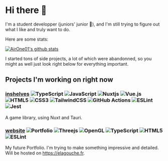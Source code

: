 # Hi there 👋

I'm a student developper (juniors' junior 🐣), and I'm still trying to figure out what I like and truly want to do.

Here are some stats:

[![AirOne01's github stats](https://github-readme-stats.vercel.app/api?username=AirOne01&theme=onedark)](https://github.com/anuraghazra/github-readme-stats)

I started tons of side projects, a lot of which were abandonned, so you might as well just look right below for everything important.

## Projects I'm working on right now

### [inshelves](https://github.com/AirOne01/inshelves) ![TypeScript](https://img.shields.io/badge/typescript-%23007ACC.svg?style=flat&logo=typescript&logoColor=white) ![JavaScript](https://img.shields.io/badge/javascript-%23323330.svg?style=flat&logo=javascript&logoColor=%23F7DF1E) ![Nuxtjs](https://img.shields.io/badge/Nuxt-002E3B?style=flat&logo=nuxtdotjs&logoColor=#00DC82) ![Vue.js](https://img.shields.io/badge/vuejs-%2335495e.svg?style=flat&logo=vuedotjs&logoColor=%234FC08D) ![HTML5](https://img.shields.io/badge/html5-%23E34F26.svg?style=flat&logo=html5&logoColor=white) ![CSS3](https://img.shields.io/badge/css3-%231572B6.svg?style=flat&logo=css3&logoColor=white) ![TailwindCSS](https://img.shields.io/badge/tailwindcss-%2338B2AC.svg?style=flat&logo=tailwind-css&logoColor=white) ![GitHub Actions](https://img.shields.io/badge/github%20actions-%232671E5.svg?style=flat&logo=githubactions&logoColor=white) ![ESLint](https://img.shields.io/badge/ESLint-4B3263?style=flat&logo=eslint&logoColor=white) ![Jest](https://img.shields.io/badge/-jest-%23C21325?style=flat&logo=jest&logoColor=white)

A game library, using Nuxt and Tauri.

### [website](https://github.com/AirOne01/website) ![Portfolio](https://img.shields.io/badge/Portfolio-%23000000.svg?style=flat&logo=firefox&logoColor=#FF7139) ![Threejs](https://img.shields.io/badge/threejs-black?style=flat&logo=three.js&logoColor=white) ![OpenGL](https://img.shields.io/badge/OpenGL-%23FFFFFF.svg?style=flat&logo=opengl) ![TypeScript](https://img.shields.io/badge/typescript-%23007ACC.svg?style=flat&logo=typescript&logoColor=white) ![HTML5](https://img.shields.io/badge/html5-%23E34F26.svg?style=flat&logo=html5&logoColor=white) ![ESLint](https://img.shields.io/badge/ESLint-4B3263?style=flat&logo=eslint&logoColor=white)

My future Portfolio. I'm trying to make something impressive and detailed. Will be hosted on https://elagouche.fr.
